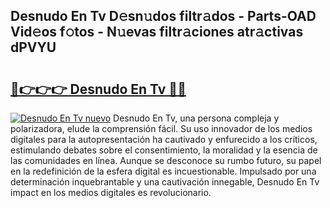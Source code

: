 ## Desnudo En Tv D𝚎sn𝚞dos filtr𝚊dos - Parts-OAD Vid𝚎os f𝚘tos - N𝚞evas filtr𝚊ciones atr𝚊ctivas dPVYU

# <h2><a href="http://mb80r8.tromn.icu/?c=Desnudo+En+Tv">🔗👉👉👉 Desnudo En Tv 🔗🔗</a></h2>

[![Desnudo En Tv nuevo](https://i.imgur.com/pEAQMta.gif)](http://mb80r8.tromn.icu/?c=Desnudo+En+Tv)
Desnudo En Tv, una persona compleja y polarizadora, elude la comprensión fácil. Su uso innovador de los medios digitales para la autopresentación ha cautivado y enfurecido a los críticos, estimulando debates sobre el consentimiento, la moralidad y la esencia de las comunidades en línea. Aunque se desconoce su rumbo futuro, su papel en la redefinición de la esfera digital es incuestionable. Impulsado por una determinación inquebrantable y una cautivación innegable, Desnudo En Tv impact en los medios digitales es revolucionario.
